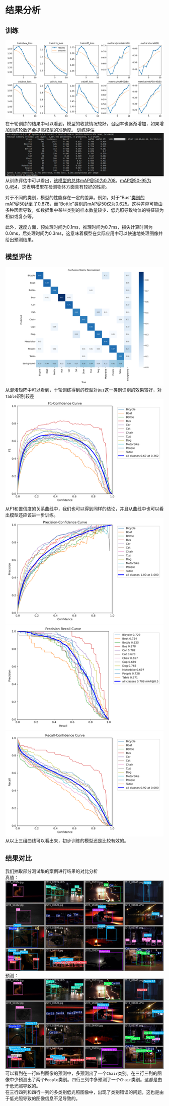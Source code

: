 # 结果分析
## 训练
![results.png](../outputs/results.png)
在十轮训练的结果中可以看到，模型的收敛情况较好，召回率也逐渐增加，如果增加训练轮数还会提高模型的准确度。
训练评估
![](../outputs/train.png)
从训练评估中可以看出，该模型的总体mAP@50为0.708，mAP@50-95为0.454，这表明模型在检测物体方面具有较好的性能。

对于不同的类别，模型的性能存在一定的差异。例如，对于“Bus”类别的mAP@50达到了0.878，而“Bottle”类别的mAP@50仅为0.625。这种差异可能由多种因素导致，如数据集中某些类别的样本数量较少、低光照导致物体的特征较为相似或复杂等。

此外，速度方面，预处理时间为0.1ms，推理时间为0.7ms，损失计算时间为0.0ms，后处理时间为0.3ms，这意味着模型在实际应用中可以快速地处理图像并给出预测结果。
## 模型评估
![confusion_matrix_normalized](../outputs/confusion_matrix_normalized.png)
从混淆矩阵中可以看到，十轮训练得到的模型对`Bus`这一类别识别的效果较好，对`Table`识别较差
![F1_curve](../outputs/F1_curve.png)
从F1和置信度的关系曲线中，我们也可以得到同样的结论，并且从曲线中也可以看出模型还应该进一步训练。
![P_curve](../outputs/P_curve.png)
![PR_curve](../outputs/PR_curve.png)
![R_curve](../outputs/R_curve.png)
从以上三组曲线可以看出来，初步训练的模型还是比较有效的。
## 结果对比
我们抽取部分测试集的案例进行结果的对比分析<br>
真值：
![label](../outputs/val_batch2_labels.jpg)
预测：
![pred](../outputs/val_batch2_pred.jpg)
可以看到在一行四列图像的预测中，多预测出了一个`Chair`类别。在三行三列的图像中少预测出了两个`People`类别。四行三列中多预测了一个`Chair`类别。这都是由于低光照导致的。<br>
在三行四列和四行一列的多类别低光照图像中，出现了类别错误的问题，这也是由于低光照导致的图像信息不足导致的。


